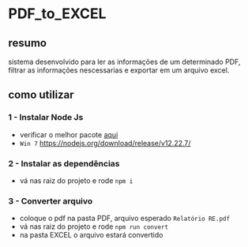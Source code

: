 # PDF_to_EXCEL

## resumo

sistema desenvolvido para ler as informações de um determinado PDF, filtrar as informações nescessarias e exportar em um arquivo excel.

## como utilizar

### 1 - Instalar Node Js

   - verificar o melhor pacote [aqui](https://nodejs.org/)
   - `Win 7` https://nodejs.org/download/release/v12.22.7/

### 2 - Instalar as dependências 

   - vá nas raiz do projeto e rode `npm i`

### 3 - Converter arquivo

   - coloque o pdf na pasta PDF, arquivo esperado `Relatório RE.pdf`
   -  vá nas raiz do projeto e rode `npm run convert`
   -  na pasta EXCEL o arquivo estará convertido
